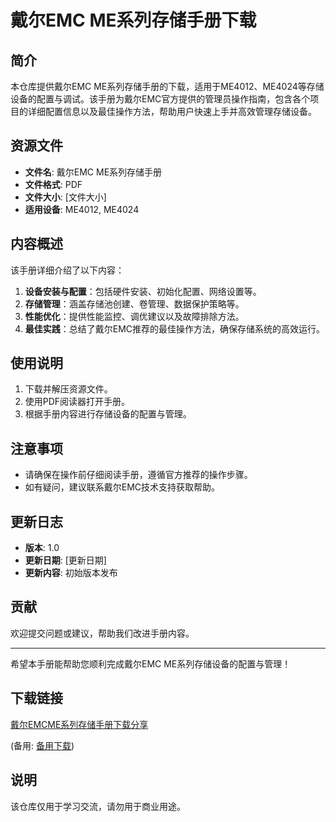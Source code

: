 # 戴尔EMC ME系列存储手册下载

## 简介
本仓库提供戴尔EMC ME系列存储手册的下载，适用于ME4012、ME4024等存储设备的配置与调试。该手册为戴尔EMC官方提供的管理员操作指南，包含各个项目的详细配置信息以及最佳操作方法，帮助用户快速上手并高效管理存储设备。

## 资源文件
- **文件名**: 戴尔EMC ME系列存储手册
- **文件格式**: PDF
- **文件大小**: [文件大小]
- **适用设备**: ME4012, ME4024

## 内容概述
该手册详细介绍了以下内容：
1. **设备安装与配置**：包括硬件安装、初始化配置、网络设置等。
2. **存储管理**：涵盖存储池创建、卷管理、数据保护策略等。
3. **性能优化**：提供性能监控、调优建议以及故障排除方法。
4. **最佳实践**：总结了戴尔EMC推荐的最佳操作方法，确保存储系统的高效运行。

## 使用说明
1. 下载并解压资源文件。
2. 使用PDF阅读器打开手册。
3. 根据手册内容进行存储设备的配置与管理。

## 注意事项
- 请确保在操作前仔细阅读手册，遵循官方推荐的操作步骤。
- 如有疑问，建议联系戴尔EMC技术支持获取帮助。

## 更新日志
- **版本**: 1.0
- **更新日期**: [更新日期]
- **更新内容**: 初始版本发布

## 贡献
欢迎提交问题或建议，帮助我们改进手册内容。

---

希望本手册能帮助您顺利完成戴尔EMC ME系列存储设备的配置与管理！

## 下载链接
[戴尔EMCME系列存储手册下载分享](https://pan.quark.cn/s/221dfbf42787) 

(备用: [备用下载](https://pan.baidu.com/s/1au71xPJO9yWSt4Z6UeafBA?pwd=1234))

## 说明

该仓库仅用于学习交流，请勿用于商业用途。
